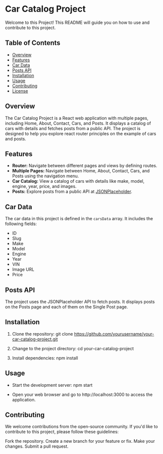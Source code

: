 # Car Catalog Project

Welcome to this Project!
This README will guide you on how to use and contribute to this project.

## Table of Contents

- [Overview](#overview)
- [Features](#features)
- [Car Data](#car-data)
- [Posts API](#posts-api)
- [Installation](#installation)
- [Usage](#usage)
- [Contributing](#contributing)
- [License](#license)

## Overview

The Car Catalog Project is a React web application with multiple pages, including Home, About, Contact, Cars, and Posts.
It displays a catalog of cars with details and fetches posts from a public API.
The project is designed to help you explore react router principles on the example of cars and posts.

## Features

- **Router:** Navigate between different pages and views by defining routes.
- **Multiple Pages:** Navigate between Home, About, Contact, Cars, and Posts using the navigation menu.
- **Car Catalog:** View a catalog of cars with details like make, model, engine, year, price, and images.
- **Posts:** Explore posts from a public API at [JSONPlaceholder](https://jsonplaceholder.typicode.com/posts).

## Car Data

The car data in this project is defined in the `carsData` array. It includes the following fields:

- ID
- Slug
- Make
- Model
- Engine
- Year
- VIN
- Image URL
- Price

## Posts API

The project uses the JSONPlaceholder API to fetch posts.
It displays posts on the Posts page and each of them on the Single Post page.

## Installation

1. Clone the repository:
   git clone https://github.com/yourusername/your-car-catalog-project.git

2. Change to the project directory:
   cd your-car-catalog-project

3. Install dependencies:
   npm install

## Usage

- Start the development server:
  npm start

- Open your web browser and go to http://localhost:3000 to access the application.

## Contributing

We welcome contributions from the open-source community.
If you'd like to contribute to this project, please follow these guidelines:

Fork the repository.
Create a new branch for your feature or fix.
Make your changes.
Submit a pull request.
